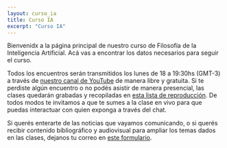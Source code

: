 ```yaml
---
layout: curso_ia
title: Curso IA
excerpt: "Curso IA"
---
```


Bienvenidx a la página principal de nuestro curso de Filosofía de la Inteligencia Artificial. Acá vas a encontrar los datos necesarios para seguir el curso.

Todos los encuentros serán transmitidos los lunes de 18 a 19:30hs (GMT-3) a través de [nuestro canal de YouTube](https://www.youtube.com/c/filosofiadelfuturo/channels) de manera libre y gratuita. Si te perdiste algún encuentro o no podés asistir de manera presencial, las clases quedarán grabadas y recopiladas en [esta lista de reproducción](https://www.youtube.com/playlist?list=PLW9WMn8xJQsWoYJRHr2s7xrU1SvGkruXb). De todos modos te invitamos a que te sumes a la clase en vivo para que puedas interactuar con quien exponga a través del chat.

Si querés enterarte de las noticias que vayamos comunicando, o si querés recibir contenido bibliográfico y audiovisual para ampliar los temas dados en las clases, dejanos tu correo en [este formulario](https://forms.gle/J8RXF5mUNNQe8dZW9).